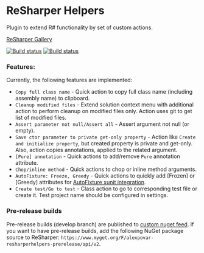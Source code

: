 # ReSharper Helpers
Plugin to extend R# functionality by set of custom actions.

[ReSharper Gallery](https://resharper-plugins.jetbrains.com/packages/AlexPovar.ReSharperHelpers/)

[![Build status](https://ci.appveyor.com/api/projects/status/5n8xemx7o9wn32nh/branch/master?svg=true&passingText=master%20-%20OK&failingText=master%20-%20failing&pendingText=master%20-%20pending)](https://ci.appveyor.com/project/Zvirja/resharperhelpers/branch/master)
[![Build status](https://ci.appveyor.com/api/projects/status/5n8xemx7o9wn32nh/branch/develop?svg=true&passingText=develop%20-%20OK&failingText=develop%20-%20failing&pendingText=develop%20-%20pending)](https://ci.appveyor.com/project/Zvirja/resharperhelpers/branch/develop)

### Features:

Currently, the following features are implemented:  
* `Copy full class name` - Quick action to copy full class name (including assembly name) to clipboard.
* `Cleanup modified files` - Extend solution context menu with additional action to perform cleanup on modified files only. Action uses git to get list of modified files.
* `Assert parameter not null/Assert all` - Assert argument not null (or empty).
* `Save ctor parameter to private get-only property` - Action like `Create and initialize property`, but created property is private and get-only. Also, action copies annotations, applied to the related argument.
* `[Pure] annotation` - Quick actions to add/remove `Pure` annotation attribute.
* `Chop/inline method` - Quick actions to chop or inline method arguments.
* `AutoFixture: Freeze, Greedy` - Quick actions to quickly add [Frozen] or [Greedy] attributes for [AutoFixture xunit integration](https://github.com/AutoFixture/AutoFixture).
* `Create test/Go to test` - Class action to go to corresponding test file or create it. Test project name should be configured in settings.


### Pre-release builds
Pre-release builds (develop branch) are published to [custom nuget feed](https://www.myget.org/feed/alexpovar-resharperhelpers-prerelease/package/nuget/AlexPovar.ReSharperHelpers). If you want to have pre-release builds, add the following NuGet package source to ReSharper: `https://www.myget.org/F/alexpovar-resharperhelpers-prerelease/api/v2`.
